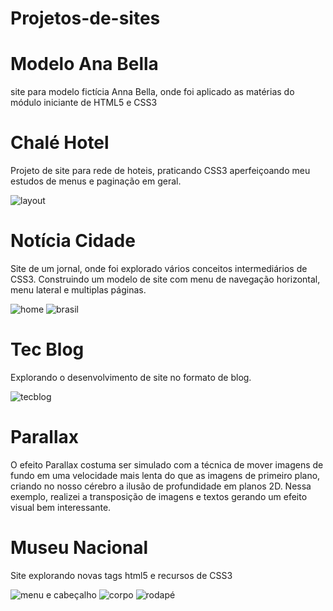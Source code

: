 # Projetos-de-sites

# Modelo Ana Bella
site para modelo fictícia Anna Bella, onde foi aplicado as matérias do módulo iniciante de HTML5 e CSS3


# Chalé Hotel
Projeto de site para rede de hoteis, praticando CSS3 aperfeiçoando meu estudos de menus e paginação em geral.

![layout](https://github.com/DayanMonteiro/Projetos-de-sites/blob/master/chale-hotel.jpg)

# Notícia Cidade

Site de um jornal, onde foi explorado vários conceitos intermediários de CSS3. Construindo um modelo de site com menu de navegação horizontal, menu lateral e multiplas páginas.

![home](https://github.com/DayanMonteiro/Projetos-de-sites/blob/master/home.png)
![brasil](https://github.com/DayanMonteiro/Projetos-de-sites/blob/master/Brasil.png)

# Tec Blog

Explorando o desenvolvimento de site no formato de blog.

![tecblog](https://github.com/DayanMonteiro/Projetos-de-sites/blob/master/tecblog.png)

# Parallax

O efeito Parallax costuma ser simulado com a técnica de mover imagens de fundo em uma velocidade mais lenta do que as imagens de primeiro plano, criando no nosso cérebro a ilusão de profundidade em planos 2D. Nessa exemplo, realizei a transposição de imagens e textos gerando um efeito visual bem interessante.

# Museu Nacional

Site explorando novas tags html5 e recursos de CSS3

![menu e cabeçalho](https://github.com/DayanMonteiro/Projetos-de-sites/blob/master/p00.jpg)
![corpo](https://github.com/DayanMonteiro/Projetos-de-sites/blob/master/p01.jpg)
![rodapé](https://github.com/DayanMonteiro/Projetos-de-sites/blob/master/p02.jpg)
